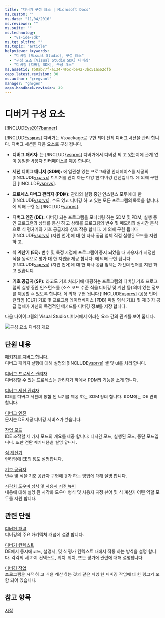 ```yaml
---
title: "디버거 구성 요소 | Microsoft Docs"
ms.custom: ""
ms.date: "11/04/2016"
ms.reviewer: ""
ms.suite: ""
ms.technology: 
  - "vs-ide-sdk"
ms.tgt_pltfrm: ""
ms.topic: "article"
helpviewer_keywords: 
  - "디버깅 [Visual Studio], 구성 요소"
  - "구성 요소 [Visual Studio SDK] 디버깅"
  - "디버깅 [디버깅 SDK], 구성 요소"
ms.assetid: 8b8ab77f-a134-495c-be42-3bc51aa62dfb
caps.latest.revision: 30
ms.author: "gregvanl"
manager: "ghogen"
caps.handback.revision: 30
---
```

# 디버거 구성 요소
[!INCLUDE[vs2017banner](../../code-quality/includes/vs2017banner.md)]

[!INCLUDE[vsprvs](../../code-quality/includes/vsprvs_md.md)] 디버거는 Vspackage로 구현 되며 전체 디버그 세션을 관리 합니다.  디버그 세션은 다음 요소로 구성 됩니다.  
  
-   **디버그 패키지:** 는 [!INCLUDE[vsprvs](../../code-quality/includes/vsprvs_md.md)] 디버거에서 디버깅 되 고 있는지에 관계 없이 동일한 사용자 인터페이스를 제공 합니다.  
  
-   **세션 디버그 매니저 \(SDM\):** 에 일관성 있는 프로그래밍 인터페이스를 제공의 [!INCLUDE[vsprvs](../../code-quality/includes/vsprvs_md.md)] 디버거를 관리 하는 다양 한 디버깅 엔진입니다.  에 의해 구현 된 [!INCLUDE[vsprvs](../../code-quality/includes/vsprvs_md.md)].  
  
-   **프로세스 디버그 관리자 \(PDM\):** 관리의 실행 중인 인스턴스 모두에 대 한 [!INCLUDE[vsprvs](../../code-quality/includes/vsprvs_md.md)], 수도 있고 디버깅 하 고 있는 모든 프로그램의 목록을 합니다.  에 의해 구현 된 [!INCLUDE[vsprvs](../../code-quality/includes/vsprvs_md.md)].  
  
-   **디버그 엔진 \(DE\):** 디버깅 되는 프로그램을 모니터링 하는 SDM 및 PDM, 실행 중인 프로그램의 상태를 통신 하 고 상태를 프로그램의 변수 및 메모리의 실시간 분석으로 식 평가기와 기호 공급자와 상호 작용 합니다.  에 의해 구현 됩니다 [!INCLUDE[vsprvs](../../code-quality/includes/vsprvs_md.md)] \(지원 언어\)에 대 한 타사 공급 업체 직접 실행된 모드를 지원 하 고.  
  
-   **식 계산기 \(EE\):** 변수 및 특정 시점에 프로그램이 중지 되었을 때 사용자가 지정한 식을 동적으로 평가 대 한 지원을 제공 합니다.  에 의해 구현 됩니다 [!INCLUDE[vsprvs](../../code-quality/includes/vsprvs_md.md)] \(지원 언어\)에 대 한 타사 공급 업체는 자신의 언어를 지원 하 고 있습니다.  
  
-   **기호 공급자 \(SP\):** 라고도 기호 처리기에 매핑하는 프로그램의 디버깅 기호 프로그램의 실행 중인 인스턴스를 \(소스 코드 수준 식을 디버깅 및 계산 등\) 의미 있는 정보를 제공할 수 있도록 합니다.  에 의해 구현 됩니다 [!INCLUDE[vsprvs](../../code-quality/includes/vsprvs_md.md)] \(공용 언어 런타임 \[CLR\] 기호 및 프로그램 데이터베이스 \[PDB\] 파일 형식 기호\) 및 제 3 자 공급 업체가 자신의 독점적인 메서드를 디버깅 정보를 저장 합니다.  
  
 다음 다이어그램의 Visual Studio 디버거에서 이러한 요소 간의 관계를 보여 줍니다.  
  
 ![구성 요소 디버깅 개요](~/extensibility/debugger/media/dbugcompovrview.gif "DBugCompOvrview")  
  
## 단원 내용  
 [패키지를 디버그 합니다.](../../extensibility/debugger/debug-package.md)  
 디버그 패키지 실행에 대해 설명의 [!INCLUDE[vsprvs](../../code-quality/includes/vsprvs_md.md)] 셸 및 ui를 처리 합니다.  
  
 [디버그 프로세스 관리자](../../extensibility/debugger/process-debug-manager.md)  
 디버깅할 수 있는 프로세스는 관리자가 하에서 PDM의 기능을 소개 합니다.  
  
 [디버그 세션 관리자](../../extensibility/debugger/session-debug-manager.md)  
 IDE를 디버그 세션의 통합 된 보기를 제공 하는 SDM 정의 합니다.  SDM에는 DE 관리합니다.  
  
 [디버그 엔진](../../extensibility/debugger/debug-engine.md)  
 문서는 DE 제공 디버깅 서비스가 있습니다.  
  
 [작업 모드](../../extensibility/debugger/operational-modes.md)  
 IDE 조작할 세 가지 모드의 개요를 제공 합니다: 디자인 모드, 실행된 모드, 중단 모드입니다.  또한 전환 메커니즘을 설명 합니다.  
  
 [식 계산기](../../extensibility/debugger/expression-evaluator.md)  
 런타임에 EE의 용도 설명합니다.  
  
 [기호 공급자](../../extensibility/debugger/symbol-provider.md)  
 변수 및 식을 기호 공급자 구현에 평가 하는 방법에 대해 설명 합니다.  
  
 [시각화 도우미 형식 및 사용자 지정 뷰어](../../extensibility/debugger/type-visualizer-and-custom-viewer.md)  
 내용에 대해 설명 된 시각화 도우미 형식 및 사용자 지정 뷰어 및 식 계산기 어떤 역할 모두를 지원 합니다.  
  
## 관련 단원  
 [디버거 개념](../../extensibility/debugger/debugger-concepts.md)  
 디버깅의 주요 아키텍처 개념에 설명 합니다.  
  
 [디버거 컨텍스트](../../extensibility/debugger/debugger-contexts.md)  
 DE에서 동시에 코드, 설명서, 및 식 평가 컨텍스트 내에서 작동 하는 방식을 설명 합니다.  각각의 세 가지 컨텍스트, 위치, 위치, 또는 평가에 관련에 대해 설명합니다.  
  
 [디버깅 작업](../../extensibility/debugger/debugging-tasks.md)  
 프로그램을 시작 하 고 식을 계산 하는 것과 같은 다양 한 디버깅 작업에 대 한 링크가 포함 되어 있습니다.  
  
## 참고 항목  
 [시작](../../extensibility/debugger/getting-started-with-debugger-extensibility.md)